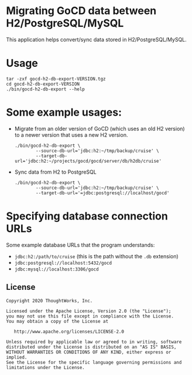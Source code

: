 # Migrating GoCD data between H2/PostgreSQL/MySQL 

This application helps convert/sync data stored in H2/PostgreSQL/MySQL.

# Usage

```shell
tar -zxf gocd-h2-db-export-VERSION.tgz
cd gocd-h2-db-export-VERSION
./bin/gocd-h2-db-export --help
```

# Some example usages:

- Migrate from an older version of GoCD (which uses an old H2 version) to a newer version that uses a new H2 version.

    ```shell
    ./bin/gocd-h2-db-export \
            --source-db-url='jdbc:h2:~/tmp/backup/cruise' \
            --target-db-url='jdbc:h2:~/projects/gocd/gocd/server/db/h2db/cruise'
    ``` 

- Sync data from H2 to PostgreSQL

    ```shell
    ./bin/gocd-h2-db-export \
            --source-db-url='jdbc:h2:~/tmp/backup/cruise' \
            --target-db-url='=jdbc:postgresql://localhost/gocd'
    ``` 

# Specifying database connection URLs

Some example database URLs that the program understands:

- `jdbc:h2:/path/to/cruise` (this is the path without the `.db` extension)
- `jdbc:postgresql://localhost:5432/gocd`
- `jdbc:mysql://localhost:3306/gocd`

## License

```plain
Copyright 2020 ThoughtWorks, Inc.

Licensed under the Apache License, Version 2.0 (the "License");
you may not use this file except in compliance with the License.
You may obtain a copy of the License at

   http://www.apache.org/licenses/LICENSE-2.0

Unless required by applicable law or agreed to in writing, software
distributed under the License is distributed on an "AS IS" BASIS,
WITHOUT WARRANTIES OR CONDITIONS OF ANY KIND, either express or implied.
See the License for the specific language governing permissions and
limitations under the License.
```  
